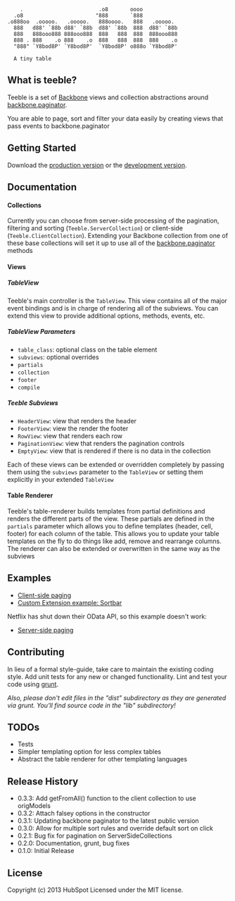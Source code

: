        .                        .o8       oooo
      .o8                       "888       `888
    .o888oo  .ooooo.   .ooooo.   888oooo.   888   .ooooo.
      888   d88' `88b d88' `88b  d88' `88b  888  d88' `88b
      888   888ooo888 888ooo888  888   888  888  888ooo888
      888 . 888    .o 888    .o  888   888  888  888    .o
      "888" `Y8bod8P' `Y8bod8P'  `Y8bod8P' o888o `Y8bod8P'

      A tiny table

## What is teeble?
Teeble is a set of [Backbone](http://backbonejs.org/) views and collection abstractions around [backbone.paginator](https://github.com/addyosmani/backbone.paginator).

You are able to page, sort and filter your data easily by creating views that pass events to backbone.paginator

## Getting Started

Download the [production version][min] or the [development version][max].

[min]: https://raw.github.com/hubspot/teeble/master/dist/teeble.min.js
[max]: https://raw.github.com/hubspot/teeble/master/dist/teeble.js

## Documentation

#### Collections
Currently you can choose from server-side processing of the pagination, filtering and sorting (`Teeble.ServerCollection`) or client-side (`Teeble.ClientCollection`). Extending your Backbone collection from one of these base collections will set it up to use all of the [backbone.paginator](https://github.com/addyosmani/backbone.paginator) methods

#### Views

##### TableView
Teeble's main controller is the `TableView`. This view contains all of the major event bindings and is in charge of rendering all of the subviews. You can extend this view to provide additional options, methods, events, etc.

##### TableView Parameters
* `table_class`: optional class on the table element
* `subviews`: optional overrides
* `partials`
* `collection`
* `footer`
* `compile`

##### Teeble Subviews
* `HeaderView`: view that renders the header
* `FooterView`: view the render the footer
* `RowView`: view that renders each row
* `PaginationView`: view that renders the pagination controls
* `EmptyView`: view that is rendered if there is no data in the collection

Each of these views can be extended or overridden completely by passing them using the `subviews` parameter to the `TableView` or setting them explicitly in your extended `TableView`

#### Table Renderer
Teeble's table-renderer builds templates from partial definitions and renders the different parts of the view. These partials are defined in the `partials` parameter which allows you to define templates (header, cell, footer) for each column of the table. This allows you to update your table templates on the fly to do things like add, remove and rearrange columns. The renderer can also be extended or overwritten in the same way as the subviews

## Examples
* [Client-side paging](http://github.hubspot.com/teeble/examples/netflix-client-paging/index.html)
* [Custom Extension example: Sortbar](http://github.hubspot.com/teeble/examples/sortbar/index.html)

Netflix has shut down their OData API, so this example doesn't work:

* [Server-side paging](http://github.hubspot.com/teeble/examples/netflix-request-paging/index.html)

## Contributing
In lieu of a formal style-guide, take care to maintain the existing coding style. Add unit tests for any new or changed functionality. Lint and test your code using [grunt](http://gruntjs.com/).

_Also, please don't edit files in the "dist" subdirectory as they are generated via grunt. You'll find source code in the "lib" subdirectory!_

## TODOs
* Tests
* Simpler templating option for less complex tables
* Abstract the table renderer for other templating languages

## Release History
* 0.3.3: Add getFromAll() function to the client collection to use origModels
* 0.3.2: Attach falsey options in the constructor
* 0.3.1: Updating backbone paginator to the latest public version
* 0.3.0: Allow for multiple sort rules and override default sort on click
* 0.2.1: Bug fix for pagination on ServerSideCollections
* 0.2.0: Documentation, grunt, bug fixes
* 0.1.0: Initial Release

## License
Copyright (c) 2013 HubSpot
Licensed under the MIT license.
